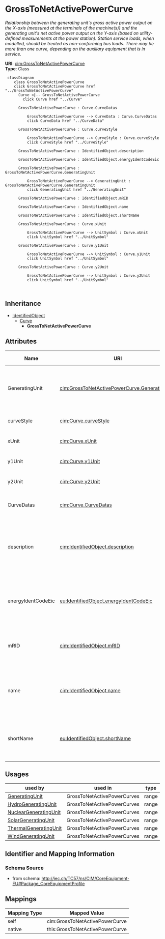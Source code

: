 # GrossToNetActivePowerCurve


_Relationship between the generating unit's gross active power output on the X-axis (measured at the terminals of the machine(s)) and the generating unit's net active power output on the Y-axis (based on utility-defined measurements at the power station). Station service loads, when modelled, should be treated as non-conforming bus loads. There may be more than one curve, depending on the auxiliary equipment that is in service._





**URI**: [cim:GrossToNetActivePowerCurve](http://iec.ch/TC57/CIM100#GrossToNetActivePowerCurve)<br />
**Type**: Class




```mermaid
 classDiagram
    class GrossToNetActivePowerCurve
    click GrossToNetActivePowerCurve href "../GrossToNetActivePowerCurve"
      Curve <|-- GrossToNetActivePowerCurve
        click Curve href "../Curve"
      
      GrossToNetActivePowerCurve : Curve.CurveDatas
        
          GrossToNetActivePowerCurve --> CurveData : Curve.CurveDatas
          click CurveData href "../CurveData"
        
      GrossToNetActivePowerCurve : Curve.curveStyle
        
          GrossToNetActivePowerCurve --> CurveStyle : Curve.curveStyle
          click CurveStyle href "../CurveStyle"
        
      GrossToNetActivePowerCurve : IdentifiedObject.description
        
      GrossToNetActivePowerCurve : IdentifiedObject.energyIdentCodeEic
        
      GrossToNetActivePowerCurve : GrossToNetActivePowerCurve.GeneratingUnit
        
          GrossToNetActivePowerCurve --> GeneratingUnit : GrossToNetActivePowerCurve.GeneratingUnit
          click GeneratingUnit href "../GeneratingUnit"
        
      GrossToNetActivePowerCurve : IdentifiedObject.mRID
        
      GrossToNetActivePowerCurve : IdentifiedObject.name
        
      GrossToNetActivePowerCurve : IdentifiedObject.shortName
        
      GrossToNetActivePowerCurve : Curve.xUnit
        
          GrossToNetActivePowerCurve --> UnitSymbol : Curve.xUnit
          click UnitSymbol href "../UnitSymbol"
        
      GrossToNetActivePowerCurve : Curve.y1Unit
        
          GrossToNetActivePowerCurve --> UnitSymbol : Curve.y1Unit
          click UnitSymbol href "../UnitSymbol"
        
      GrossToNetActivePowerCurve : Curve.y2Unit
        
          GrossToNetActivePowerCurve --> UnitSymbol : Curve.y2Unit
          click UnitSymbol href "../UnitSymbol"
        
      
```





## Inheritance
* [IdentifiedObject](IdentifiedObject.md)
    * [Curve](Curve.md)
        * **GrossToNetActivePowerCurve**



## Attributes


| Name | URI | Cardinality and Range | Description | Inheritance |
| ---  | --- | --- | --- | --- |
| GeneratingUnit | [cim:GrossToNetActivePowerCurve.GeneratingUnit](http://iec.ch/TC57/CIM100#GrossToNetActivePowerCurve.GeneratingUnit) | 1 <br />  [GeneratingUnit](GeneratingUnit.md)  | A generating unit may have a gross active power to net active power curve, de... | direct |
| curveStyle | [cim:Curve.curveStyle](http://iec.ch/TC57/CIM100#Curve.curveStyle) | 1 <br />  [CurveStyle](CurveStyle.md)  | The style or shape of the curve | [Curve](Curve.md) |
| xUnit | [cim:Curve.xUnit](http://iec.ch/TC57/CIM100#Curve.xUnit) | 1 <br />  [UnitSymbol](UnitSymbol.md)  | The X-axis units of measure | [Curve](Curve.md) |
| y1Unit | [cim:Curve.y1Unit](http://iec.ch/TC57/CIM100#Curve.y1Unit) | 1 <br />  [UnitSymbol](UnitSymbol.md)  | The Y1-axis units of measure | [Curve](Curve.md) |
| y2Unit | [cim:Curve.y2Unit](http://iec.ch/TC57/CIM100#Curve.y2Unit) | 0..1 <br />  [UnitSymbol](UnitSymbol.md)  | The Y2-axis units of measure | [Curve](Curve.md) |
| CurveDatas | [cim:Curve.CurveDatas](http://iec.ch/TC57/CIM100#Curve.CurveDatas) | 1..* <br />  [CurveData](CurveData.md)  | The point data values that define this curve | [Curve](Curve.md) |
| description | [cim:IdentifiedObject.description](http://iec.ch/TC57/CIM100#IdentifiedObject.description) | 0..1 <br />  string  | The description is a free human readable text describing or naming the object | [IdentifiedObject](IdentifiedObject.md) |
| energyIdentCodeEic | [eu:IdentifiedObject.energyIdentCodeEic](http://iec.ch/TC57/CIM100-European#IdentifiedObject.energyIdentCodeEic) | 0..1 <br />  string  | The attribute is used for an exchange of the EIC code (Energy identification ... | [IdentifiedObject](IdentifiedObject.md) |
| mRID | [cim:IdentifiedObject.mRID](http://iec.ch/TC57/CIM100#IdentifiedObject.mRID) | 1 <br />  string  | Master resource identifier issued by a model authority | [IdentifiedObject](IdentifiedObject.md) |
| name | [cim:IdentifiedObject.name](http://iec.ch/TC57/CIM100#IdentifiedObject.name) | 1 <br />  string  | The name is any free human readable and possibly non unique text naming the o... | [IdentifiedObject](IdentifiedObject.md) |
| shortName | [eu:IdentifiedObject.shortName](http://iec.ch/TC57/CIM100-European#IdentifiedObject.shortName) | 0..1 <br />  string  | The attribute is used for an exchange of a human readable short name with len... | [IdentifiedObject](IdentifiedObject.md) |





## Usages

| used by | used in | type | used |
| ---  | --- | --- | --- |
| [GeneratingUnit](GeneratingUnit.md) | GrossToNetActivePowerCurves | range | [GrossToNetActivePowerCurve](GrossToNetActivePowerCurve.md) |
| [HydroGeneratingUnit](HydroGeneratingUnit.md) | GrossToNetActivePowerCurves | range | [GrossToNetActivePowerCurve](GrossToNetActivePowerCurve.md) |
| [NuclearGeneratingUnit](NuclearGeneratingUnit.md) | GrossToNetActivePowerCurves | range | [GrossToNetActivePowerCurve](GrossToNetActivePowerCurve.md) |
| [SolarGeneratingUnit](SolarGeneratingUnit.md) | GrossToNetActivePowerCurves | range | [GrossToNetActivePowerCurve](GrossToNetActivePowerCurve.md) |
| [ThermalGeneratingUnit](ThermalGeneratingUnit.md) | GrossToNetActivePowerCurves | range | [GrossToNetActivePowerCurve](GrossToNetActivePowerCurve.md) |
| [WindGeneratingUnit](WindGeneratingUnit.md) | GrossToNetActivePowerCurves | range | [GrossToNetActivePowerCurve](GrossToNetActivePowerCurve.md) |






## Identifier and Mapping Information







### Schema Source


* from schema: http://iec.ch/TC57/ns/CIM/CoreEquipment-EU#Package_CoreEquipmentProfile





## Mappings

| Mapping Type | Mapped Value |
| ---  | ---  |
| self | cim:GrossToNetActivePowerCurve |
| native | this:GrossToNetActivePowerCurve |




